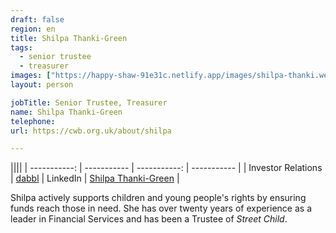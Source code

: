 ```yaml
---
draft: false
region: en
title: Shilpa Thanki-Green
tags:
  - senior trustee
  - treasurer
images: ["https://happy-shaw-91e31c.netlify.app/images/shilpa-thanki.webp"]
layout: person

jobTitle: Senior Trustee, Treasurer
name: Shilpa Thanki-Green
telephone:
url: https://cwb.org.uk/about/shilpa

---
```


||||
| -----------: | ----------- | -----------: | ----------- |
| Investor Relations | [dabbl](https://www.dabblinvest.com/) | LinkedIn | [Shilpa Thanki-Green](https://uk.linkedin.com/in/shilpa-thanki-green-9294377) |

<!--
> Shilpa&nbsp;issue…
 [&mdash;&nbsp;Shilpa Thanki-Green, Associate Charted Management Accountant]({url})
-->

Shilpa actively supports children and young people's rights by ensuring funds reach those in need<!-- for [CWB](https://cwb.org.uk/)-->. She has over twenty years of experience as a leader in Financial Services and has been a Trustee of _Street Child_.

<!--an Associate Charted Management Accountant--> <!-- working with _KPMG_, _Morgan Stanley_ and _Citi Bank_. Shilpa has also been a Trustee of _Street Child_. -->

<!--
• Shilpa Thanki-Green (rated out of 3):
- performance:
  - Lot's experience (like Unni).
  - _KPMG_, _Morgan Stanley_ and _Citi Bank_... through her, who can make the most substantial contribution?
- trust:
  - What can she trust us to do for her?
-->
